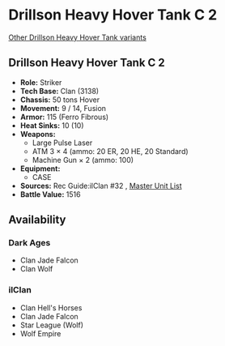 # Drillson Heavy Hover Tank C 2 

[Other Drillson Heavy Hover Tank variants](../drillson_heavy_hover_tank.md) 

## Drillson Heavy Hover Tank C 2 

- **Role:** Striker 
- **Tech Base:** Clan (3138) 
- **Chassis:** 50 tons Hover 
- **Movement:** 9 / 14, Fusion 
- **Armor:** 115 (Ferro Fibrous) 
- **Heat Sinks:** 10 (10) 
- **Weapons:** 
  - Large Pulse Laser 
  - ATM 3 × 4 (ammo: 20 ER, 20 HE, 20 Standard) 
  - Machine Gun × 2 (ammo: 100) 
- **Equipment:** 
  - CASE 
- **Sources:** Rec Guide:ilClan #32 , [Master Unit List](http://masterunitlist.info/Unit/Details/9471) 
- **Battle Value:** 1516 

## Availability 

### Dark Ages 

- Clan Jade Falcon 
- Clan Wolf 

### ilClan 

- Clan Hell's Horses 
- Clan Jade Falcon 
- Star League (Wolf) 
- Wolf Empire 

